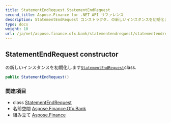 ```yaml
---
title: StatementEndRequest.StatementEndRequest
second_title: Aspose.Finance for .NET API リファレンス
description: StatementEndRequest コンストラクタ. の新しいインスタンスを初期化しますStatementEndRequestclass.
type: docs
weight: 10
url: /ja/net/aspose.finance.ofx.bank/statementendrequest/statementendrequest/
---
```

## StatementEndRequest constructor

の新しいインスタンスを初期化します[`StatementEndRequest`](../)class.

```csharp
public StatementEndRequest()
```

### 関連項目

* class [StatementEndRequest](../)
* 名前空間 [Aspose.Finance.Ofx.Bank](../../statementendrequest/)
* 組み立て [Aspose.Finance](../../../)


